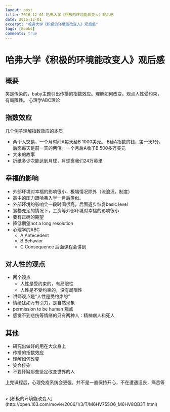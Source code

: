 ```yaml
---
layout: post
title: 2016-12-01 哈弗大学《积极的环境能改变人》观后感
date: 2016-12-01
excerpt: "哈弗大学《积极的环境能改变人》观后感"
tags: [Books]
comments: true
---
```


# 哈弗大学《积极的环境能改变人》观后感

## 概要

笑是传染的，baby主题引出传播的指数效应。理解如何改变。观点人性受约束，有局限性。 心理学ABC理论

## 指数效应

几个例子理解指数效应的本质

- 两个人交易，一个月时间A每天给B 1000美元。 B给A指数的钱，第一天1分，后面每天是前一天的两倍。一个月后A收了B 500多万美元
- 大米的故事
- 折纸多少次能达到月球，月球离我们24万英里


## 幸福的影响

- 外部环境对幸福的影响很小，极端情况除外（流浪汉，制度）
- 高中的压力跟哈弗入学一月后类似。
- 外部环境的影响会一段时间很高，后面逐步恢复basic level
- 食物充足的情况下，工资等外部环境对幸福的影响很小
- 要有正确的期望
- 降低期望not a long resolution
- 心理学的ABC
    - A Antecedent
    - B Behavior
    - C Consequence 后面课程会讲到

## 对人性的观点

- 两个观点
    - 人性是受约束的，有局限性
    - 人性是不受约束的，没有局限性
- 讲师观点是“人性是受约束的”
- 情绪犹如万有引力，是自然现象
- permission to be human 观点
- 感觉不到悲伤等情绪的只有两种人：精神病人和死人

## 其他

- 研究出做好的用在大众身上
- 传播的指数效应
- 理解如何改变
- 笑会传染
- 不要怀疑那些坚定改变世界的人

上完课程后，心理免疫系统会更强。并不是一直保持开心，不在遭遇沮丧，痛苦等




<br>
> [积极的环境能改变人](http://open.163.com/movie/2006/1/3/T/M6HV755O6_M6HV8QB3T.html)

